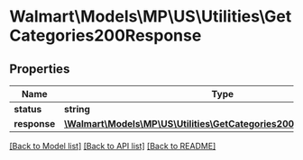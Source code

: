 # Walmart\Models\MP\US\Utilities\GetCategories200Response

## Properties

Name | Type | Description | Notes
------------ | ------------- | ------------- | -------------
**status** | **string** |  | [optional]
**response** | [**\Walmart\Models\MP\US\Utilities\GetCategories200ResponseResponse**](GetCategories200ResponseResponse.md) |  | [optional]


[[Back to Model list]](./) [[Back to API list]](../../../../../README.md#supported-apis) [[Back to README]](../../../../../README.md)
